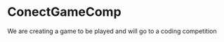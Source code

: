 ConectGameComp
==============

We are creating a game to be played and will go to a coding competition 
